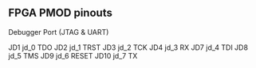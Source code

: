## FPGA PMOD pinouts

Debugger Port (JTAG & UART)

JD1   jd_0  TDO
JD2   jd_1  TRST
JD3   jd_2  TCK
JD4   jd_3  RX
JD7   jd_4  TDI
JD8   jd_5  TMS
JD9   jd_6  RESET
JD10  jd_7  TX


